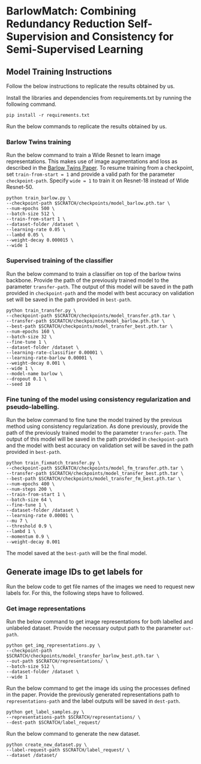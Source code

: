 # BarlowMatch: Combining Redundancy Reduction Self-Supervision and Consistency for Semi-Supervised Learning

## Model Training Instructions
Follow the below instructions to replicate the results obtained by us.

Install the libraries and dependencies from requirements.txt by running the following command.
```
pip install -r requirements.txt
```
Run the below commands to replicate the results obtained by us.
### Barlow Twins training
Run the below command to train a Wide Resnet to learn image representations. This makes use of image augmentations and loss as described in the [Barlow Twins Paper](https://arxiv.org/pdf/2103.03230.pdf). To resume training from a checkpoint, set ```train-from-start = 1``` and provide a valid path for the parameter ```checkpoint-path```. Specify ```wide = 1``` to train it on Resnet-18 instead of Wide Resnet-50.
```
python train_barlow.py \
--checkpoint-path $SCRATCH/checkpoints/model_barlow.pth.tar \
--num-epochs 500 \
--batch-size 512 \
--train-from-start 1 \
--dataset-folder /dataset \
--learning-rate 0.05 \
--lambd 0.05 \
--weight-decay 0.000015 \
--wide 1
```
### Supervised training of the classifier
Run the below command to train a classifier on top of the barlow twins backbone. Provide the path of the previously trained model to the parameter ```transfer-path```. The output of this model will be saved in the path provided in ```checkpoint-path``` and the model with best accuracy on validation set will be saved in the path provided in ```best-path```.
```
python train_transfer.py \
--checkpoint-path $SCRATCH/checkpoints/model_transfer.pth.tar \
--transfer-path $SCRATCH/checkpoints/model_barlow.pth.tar \
--best-path $SCRATCH/checkpoints/model_transfer_best.pth.tar \
--num-epochs 160 \
--batch-size 32 \
--fine-tune 1 \
--dataset-folder /dataset \
--learning-rate-classifier 0.00001 \
--learning-rate-barlow 0.00001 \
--weight-decay 0.001 \
--wide 1 \
--model-name barlow \
--dropout 0.1 \
--seed 10
```
### Fine tuning of the model using consistency regularization and pseudo-labelling.
Run the below command to fine tune the model trained by the previous method using consistency regularization. As done previously, provide the path of the previously trained model to the parameter ```transfer-path```. The output of this model will be saved in the path provided in ```checkpoint-path``` and the model with best accuracy on validation set will be saved in the path provided in ```best-path```.
```
python train_fixmatch_transfer.py \
--checkpoint-path $SCRATCH/checkpoints/model_fm_transfer.pth.tar \
--transfer-path $SCRATCH/checkpoints/model_transfer_best.pth.tar \
--best-path $SCRATCH/checkpoints/model_transfer_fm_best.pth.tar \
--num-epochs 400 \
--num-steps 200 \
--train-from-start 1 \
--batch-size 64 \
--fine-tune 1 \
--dataset-folder /dataset \
--learning-rate 0.00001 \
--mu 7 \
--threshold 0.9 \
--lambd 1 \
--momentum 0.9 \
--weight-decay 0.001
```
The model saved at the ```best-path``` will be the final model.

## Generate image IDs to get labels for
Run the below code to get file names of the images we need to request new labels for. For this, the following steps have to followed.
### Get image representations
Run the below command to get image representations for both labelled and unlabeled dataset. Provide the necessary output path to the parameter ```out-path```.
```
python get_img_representations.py \
--checkpoint-path $SCRATCH/checkpoints/model_transfer_barlow_best.pth.tar \
--out-path $SCRATCH/representations/ \
--batch-size 512 \
--dataset-folder /dataset \
--wide 1 
```
Run the below command to get the image ids using the processes defined in the paper. Provide the previously generated representations path to ```representations-path``` and the label outputs will be saved in ```dest-path```.
```
python get_label_samples.py \
--representations-path $SCRATCH/representations/ \
--dest-path $SCRATCH/label_request/
```

Run the below command to generate the new dataset.
```
python create_new_dataset.py \
--label-request-path $SCRATCH/label_request/ \
--dataset /dataset/
```